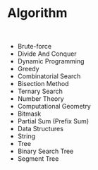 <h1> Algorithm </h1>
<br>

<ul>
  <li>Brute-force</li>
  <li>Divide And Conquer</li>
  <li>Dynamic Programming</li>
  <li>Greedy</li>
  <li>Combinatorial Search</li>
  <li>Bisection Method</li>
  <li>Ternary Search</li>
  <li>Number Theory</li>
  <li>Computational Geometry</li>
  <li>Bitmask</li>
  <li>Partial Sum (Prefix Sum)</li>
  <li>Data Structures</li>
  <li>String</li>
  <li>Tree</li>
  <li>Binary Search Tree</li>
  <li>Segment Tree</li>
</ul>
